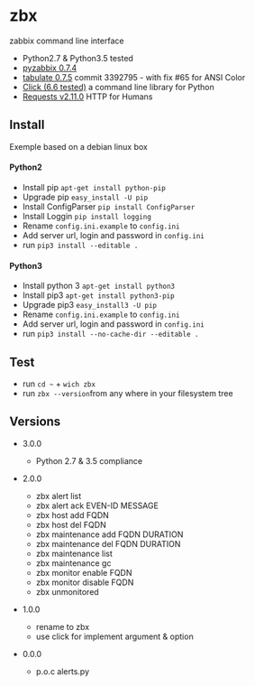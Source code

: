 # zbx 
zabbix command line interface 
- Python2.7 & Python3.5 tested
- [pyzabbix 0.7.4](https://github.com/lukecyca/pyzabbix)
- [tabulate 0.7.5](https://bitbucket.org/cesan3/python-tabulate) commit 3392795 - with fix #65 for ANSI Color
- [Click (6.6 tested)](https://github.com/pallets/click) a command line library for Python
- [Requests v2.11.0](https://github.com/kennethreitz/requests) HTTP for Humans

## Install
Exemple based on a debian linux box

#### Python2
- Install pip `apt-get install python-pip`
- Upgrade pip `easy_install -U pip`
- Install ConfigParser `pip install ConfigParser`
- Install Loggin `pip install logging`
- Rename `config.ini.example` to `config.ini`
- Add server url, login and password in `config.ini`
- run `pip3 install --editable .`

#### Python3
- Install python 3 `apt-get install python3` 
- Install pip3 `apt-get install python3-pip`
- Upgrade pip3 `easy_install3 -U pip`
- Rename `config.ini.example` to `config.ini`
- Add server url, login and password in `config.ini`
- run `pip3 install --no-cache-dir --editable .`

## Test
- run `cd ~` + `wich zbx` 
- run `zbx --version`from any where in your filesystem tree

## Versions
- 3.0.0
  - Python 2.7 & 3.5 compliance
- 2.0.0
  - zbx alert list
  - zbx alert ack EVEN-ID MESSAGE
  - zbx host add FQDN
  - zbx host del FQDN
  - zbx maintenance add FQDN DURATION
  - zbx maintenance del FQDN DURATION
  - zbx maintenance list
  - zbx maintenance gc
  - zbx monitor enable FQDN
  - zbx monitor disable FQDN
  - zbx unmonitored

- 1.0.0
	- rename to zbx
	- use click for implement argument & option 
- 0.0.0
	- p.o.c alerts.py
